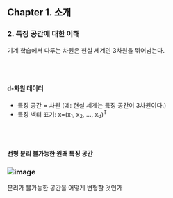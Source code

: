 ## Chapter 1. 소개

### 2. 특징 공간에 대한 이해

기계 학습에서 다루는 차원은 현실 세계인 3차원을 뛰어넘는다.

<br> <br>

#### d-차원 데이터

- 특징 공간 = 차원 (예: 현실 세계는 특징 공간이 3차원이다.)
- 특징 벡터 표기: x=(x<sub>1</sub>, x<sub>2</sub>, ..., x<sub>d</sub>)<sup>T</sup>

<br> <br>

#### 선형 분리 불가능한 원래 특징 공간

### ![image](https://user-images.githubusercontent.com/64337152/110457493-09456480-810e-11eb-8eff-3e4d0bd26167.png)

분리가 불가능한 공간을 어떻게 변형할 것인가
